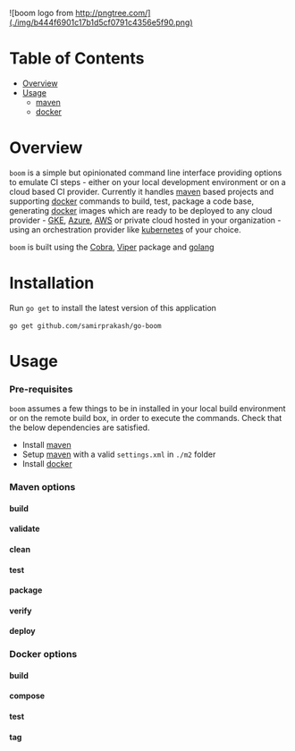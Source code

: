 ![boom logo from http://pngtree.com/](./img/b444f6901c17b1d5cf0791c4356e5f90.png)

# Table of Contents

- [Overview](#overview)
- [Usage](#Usage)
  * [maven](#maven)
  * [docker](#docker)

# Overview

`boom` is a simple but opinionated command line interface providing options to emulate CI steps - either on your local development environment or on a cloud based CI provider. Currently it handles [maven](https://maven.apache.org/) based projects and supporting [docker](https://www.docker.com/) commands to build, test, package a code base, generating [docker](https://www.docker.com/) images which are ready to be deployed to any cloud provider - [GKE](https://cloud.google.com/kubernetes-engine/), [Azure](https://portal.azure.com/), [AWS](https://aws.amazon.com/) or private cloud hosted in your organization - using an orchestration provider like [kubernetes](https://kubernetes.io/) of your choice.

`boom` is built using the [Cobra](https://github.com/spf13/cobra), [Viper](https://github.com/spf13/viper) package and [golang](https://golang.org/)

# Installation

Run `go get` to install the latest version of this application

`go get github.com/samirprakash/go-boom`

# Usage

### Pre-requisites

`boom` assumes a few things to be in installed in your local build environment or on the remote build box, in order to execute the commands. Check that the below dependencies are satisfied.

* Install [maven](https://maven.apache.org/)
* Setup [maven](https://maven.apache.org/) with a valid `settings.xml` in `./m2` folder
* Install [docker](https://www.docker.com/)

### Maven options

#### build
#### validate
#### clean
#### test
#### package
#### verify
#### deploy

### Docker options

#### build
#### compose
#### test
#### tag


